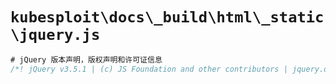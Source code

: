 # `kubesploit\docs\_build\html\_static\jquery.js`

```go
# jQuery 版本声明，版权声明和许可证信息
/*! jQuery v3.5.1 | (c) JS Foundation and other contributors | jquery.org/license */
```